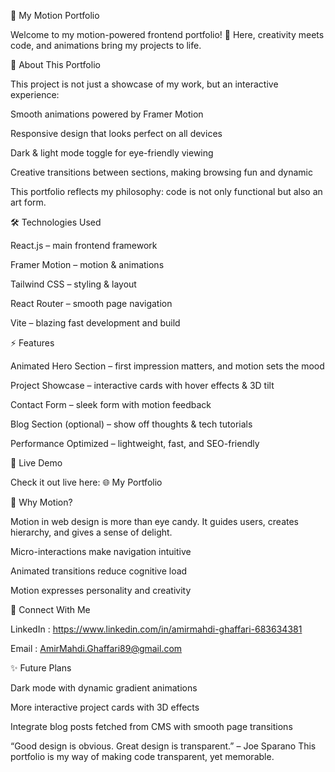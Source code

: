 🌌 My Motion Portfolio

Welcome to my motion-powered frontend portfolio! 🚀
Here, creativity meets code, and animations bring my projects to life.

🎨 About This Portfolio

This project is not just a showcase of my work, but an interactive experience:

Smooth animations powered by Framer Motion

Responsive design that looks perfect on all devices

Dark & light mode toggle for eye-friendly viewing

Creative transitions between sections, making browsing fun and dynamic

This portfolio reflects my philosophy: code is not only functional but also an art form.

🛠️ Technologies Used

React.js – main frontend framework

Framer Motion – motion & animations

Tailwind CSS – styling & layout

React Router – smooth page navigation

Vite – blazing fast development and build

⚡ Features

Animated Hero Section – first impression matters, and motion sets the mood

Project Showcase – interactive cards with hover effects & 3D tilt

Contact Form – sleek form with motion feedback

Blog Section (optional) – show off thoughts & tech tutorials

Performance Optimized – lightweight, fast, and SEO-friendly

🚀 Live Demo

Check it out live here: 🌐 My Portfolio

📌 Why Motion?

Motion in web design is more than eye candy. It guides users, creates hierarchy, and gives a sense of delight.

Micro-interactions make navigation intuitive

Animated transitions reduce cognitive load

Motion expresses personality and creativity

🤝 Connect With Me

LinkedIn : https://www.linkedin.com/in/amirmahdi-ghaffari-683634381

Email : AmirMahdi.Ghaffari89@gmail.com

✨ Future Plans

Dark mode with dynamic gradient animations

More interactive project cards with 3D effects

Integrate blog posts fetched from CMS with smooth page transitions

“Good design is obvious. Great design is transparent.” – Joe Sparano
This portfolio is my way of making code transparent, yet memorable.

